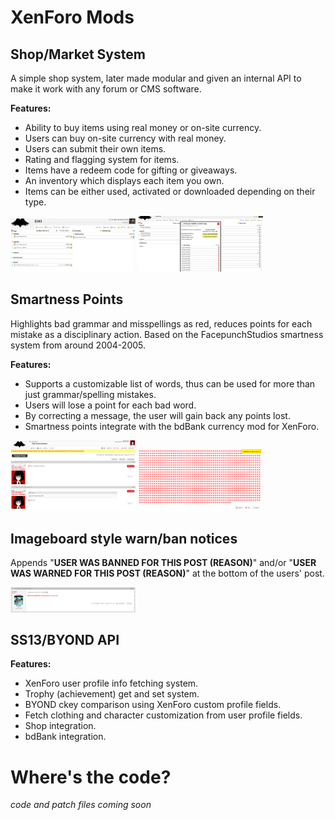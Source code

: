 # XenForo Mods

## Shop/Market System

A simple shop system, later made modular and given an internal API to make it work with any forum or CMS software.

**Features:**

*   Ability to buy items using real money or on-site currency.
*   Users can buy on-site currency with real money.
*   Users can submit their own items.
*   Rating and flagging system for items.
*   Items have a redeem code for gifting or giveaways.
*   An inventory which displays each item you own.
*   Items can be either used, activated or downloaded depending on their type.

<a href="screenshots/shop1.png" target="_blank"><img src="screenshots/shop1.png" alt="[IMG]" width="200"/></a>  <a href="screenshots/shop2.png" target="_blank"><img src="screenshots/shop2.png" alt="[IMG]" width="200"/></a>  

## Smartness Points

Highlights bad grammar and misspellings as red, reduces points for each mistake as a disciplinary action. Based on the FacepunchStudios smartness system from around 2004-2005.

**Features:**

*   Supports a customizable list of words, thus can be used for more than just grammar/spelling mistakes.
*   Users will lose a point for each bad word.
*   By correcting a message, the user will gain back any points lost.
*   Smartness points integrate with the bdBank currency mod for XenForo.

<a href="screenshots/smartness1.png" target="_blank"><img src="screenshots/smartness1.png" alt="[IMG]" width="200"/></a>  <a href="screenshots/smartness2.png" target="_blank"><img src="screenshots/smartness2.png" alt="[IMG]" width="200"/></a>

## Imageboard style warn/ban notices

Appends "**USER WAS BANNED FOR THIS POST (REASON)**" and/or  "**USER WAS WARNED FOR THIS POST (REASON)**" at the bottom of the users' post.

<a href="screenshots/imageboardban1.png" target="_blank"><img src="screenshots/imageboardban1.png" alt="[IMG]" width="200"/></a>  

## SS13/BYOND API

**Features:**

*	XenForo user profile info fetching system.
*   Trophy (achievement) get and set system.
*   BYOND ckey comparison using XenForo custom profile fields.
*	Fetch clothing and character customization from user profile fields.
*   Shop integration.
*   bdBank integration.


# Where's the code?

*code and patch files coming soon*
